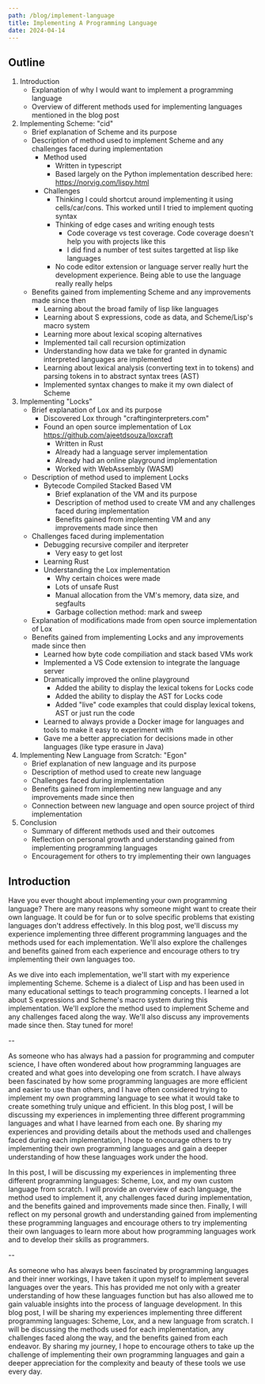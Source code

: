 ```yaml
---
path: /blog/implement-language
title: Implementing A Programming Language
date: 2024-04-14
---
```


## Outline

1. Introduction
    - Explanation of why I would want to implement a programming language
    - Overview of different methods used for implementing languages mentioned in the blog post
2. Implementing Scheme: "cid"
    - Brief explanation of Scheme and its purpose
    - Description of method used to implement Scheme and any challenges faced during implementation
        - Method used
            - Written in typescript
            - Based largely on the Python implementation described here: https://norvig.com/lispy.html
        - Challenges
            - Thinking I could shortcut around implementing it using cells/car/cons. This worked until I tried to implement quoting syntax
            - Thinking of edge cases and writing enough tests
                - Code coverage vs test coverage. Code coverage doesn't help you with projects like this
                - I did find a number of test suites targetted at lisp like languages
            - No code editor extension or language server really hurt the development experience. Being able to use the language really really helps
    - Benefits gained from implementing Scheme and any improvements made since then
        - Learning about the broad family of lisp like languages
        - Learning about S expressions, code as data, and Scheme/Lisp's macro system
        - Learning more about lexical scoping alternatives
        - Implemented tail call recursion optimization
        - Understanding how data we take for granted in dynamic interpreted languages are implemented
        - Learning about lexical analysis (converting text in to tokens) and parsing tokens in to abstract syntax trees (AST)
        - Implemented syntax changes to make it my own dialect of Scheme
3. Implementing "Locks"
    - Brief explanation of Lox and its purpose
        - Discovered Lox through "craftinginterpreters.com"
        - Found an open source implementation of Lox https://github.com/ajeetdsouza/loxcraft
            - Written in Rust
            - Already had a language server implementation
            - Already had an online playground implementation
            - Worked with WebAssembly (WASM)
    - Description of method used to implement Locks
        - Bytecode Compiled Stacked Based VM
            - Brief explanation of the VM and its purpose
            - Description of method used to create VM and any challenges faced during implementation
            - Benefits gained from implementing VM and any improvements made since then
    - Challenges faced during implementation
        - Debugging recursive compiler and iterpreter
            - Very easy to get lost
        - Learning Rust
        - Understanding the Lox implementation
            - Why certain choices were made
            - Lots of unsafe Rust
            - Manual allocation from the VM's memory, data size, and segfaults
            - Garbage collection method: mark and sweep
    - Explanation of modifications made from open source implementation of Lox
    - Benefits gained from implementing Locks and any improvements made since then
        - Learned how byte code compiliation and stack based VMs work
        - Implemented a VS Code extension to integrate the language server
        - Dramatically improved the online playground
            - Added the ability to display the lexical tokens for Locks code
            - Added the ability to display the AST for Locks code
            - Added "live" code examples that could display lexical tokens, AST or just run the code
        - Learned to always provide a Docker image for languages and tools to make it easy to experiment with
        - Gave me a better appreciation for decisions made in other languages (like type erasure in Java)
4. Implementing New Language from Scratch: "Egon"
    - Brief explanation of new language and its purpose
    - Description of method used to create new language
    - Challenges faced during implementation
    - Benefits gained from implementing new language and any improvements made since then
    - Connection between new language and open source project of third implementation
5. Conclusion
    - Summary of different methods used and their outcomes
    - Reflection on personal growth and understanding gained from implementing programming languages
    - Encouragement for others to try implementing their own languages

## Introduction

Have you ever thought about implementing your own programming language? There are many reasons why someone might want to create their own language. It could be for fun or to solve specific problems that existing languages don't address effectively. In this blog post, we'll discuss my experience implementing three different programming languages and the methods used for each implementation. We'll also explore the challenges and benefits gained from each experience and encourage others to try implementing their own languages too.

As we dive into each implementation, we'll start with my experience implementing Scheme. Scheme is a dialect of Lisp and has been used in many educational settings to teach programming concepts. I learned a lot about S expressions and Scheme's macro system during this implementation. We'll explore the method used to implement Scheme and any challenges faced along the way. We'll also discuss any improvements made since then. Stay tuned for more!

--

As someone who has always had a passion for programming and computer science, I have often wondered about how programming languages are created and what goes into developing one from scratch. I have always been fascinated by how some programming languages are more efficient and easier to use than others, and I have often considered trying to implement my own programming language to see what it would take to create something truly unique and efficient. In this blog post, I will be discussing my experiences in implementing three different programming languages and what I have learned from each one. By sharing my experiences and providing details about the methods used and challenges faced during each implementation, I hope to encourage others to try implementing their own programming languages and gain a deeper understanding of how these languages work under the hood.

In this post, I will be discussing my experiences in implementing three different programming languages: Scheme, Lox, and my own custom language from scratch. I will provide an overview of each language, the method used to implement it, any challenges faced during implementation, and the benefits gained and improvements made since then. Finally, I will reflect on my personal growth and understanding gained from implementing these programming languages and encourage others to try implementing their own languages to learn more about how programming languages work and to develop their skills as programmers.

--

As someone who has always been fascinated by programming languages and their inner workings, I have taken it upon myself to implement several languages over the years. This has provided me not only with a greater understanding of how these languages function but has also allowed me to gain valuable insights into the process of language development. In this blog post, I will be sharing my experiences implementing three different programming languages: Scheme, Lox, and a new language from scratch. I will be discussing the methods used for each implementation, any challenges faced along the way, and the benefits gained from each endeavor. By sharing my journey, I hope to encourage others to take up the challenge of implementing their own programming languages and gain a deeper appreciation for the complexity and beauty of these tools we use every day.
